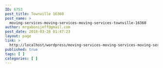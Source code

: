 ```yaml
---
ID: 6753
post_title: Townville 16360
post_name: >
  moving-services-moving-services-moving-services-townville-16360
author: mrgabonijeff@gmail.com
post_date: 2018-03-28 01:47:23
layout: page
link: >
  http://localhost/wordpress/moving-services-moving-services-moving-services-townville-16360/
published: true
tags: [ ]
categories: [ ]
---
```

